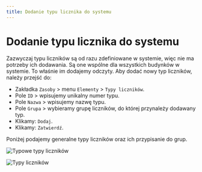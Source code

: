 ```yaml
---
title: Dodanie typu licznika do systemu
---
```


# Dodanie typu licznika do systemu

Zazwyczaj typu liczników są od razu zdefiniowane w systemie, więc nie ma potrzeby ich dodawania. Są one wspólne dla wszystkich budynków w systemie. To właśnie im dodajemy odczyty. Aby dodać nowy typ liczników, należy przejść do:

- Zakładka `Zasoby` > menu `Elementy` > `Typy liczników`.
- Pole `ID` > wpisujemy unikalny numer typu.
- Pole `Nazwa` > wpisujemy nazwę typu.
- Pole `Grupa` > wybieramy grupę liczników, do której przynależy dodawany typ.
- Klikamy: `Dodaj`.
- Klikamy: `Zatwierdź`.

Poniżej podajemy generalne typy liczników oraz ich przypisanie do grup.

![Typowe typy liczników](typowetypylicnzikow.png)

![Typy liczników](typlicznika.gif)